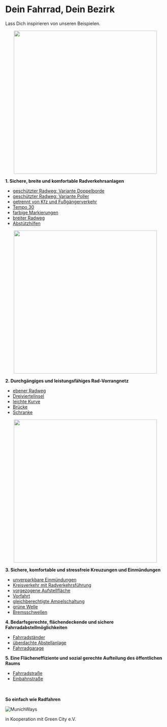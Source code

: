 # Dein Fahrrad, Dein Bezirk
Lass Dich inspirieren von unseren Beispielen.

<p align="center">
<img src="https://www.munichways.com/wp-content/uploads/2020/03/Infra-Beispiele.jpg" height="450">
</p>


**1. Sichere, breite und komfortable Radverkehrsanlagen**
* [geschützter Radweg: Variante Doppelborde](https://github.com/gari01234/Fahrradinfrastruktur-Elemente/wiki/gesch%C3%BCtzter-Radweg:-Variante-Doppelborde)
* [geschützter Radweg: Variante Poller](https://github.com/gari01234/Fahrradinfrastruktur-Elemente/wiki/gesch%C3%BCtzter-Radweg:-Variante-Poller)
* [getrennt von Kfz und Fußgängerverkehr](https://github.com/gari01234/Fahrradinfrastruktur-Elemente/wiki/getrennt-von-Kfz--und-Fu%C3%9Fg%C3%A4ngerverkehr)
* [Tempo 30](https://github.com/gari01234/Fahrradinfrastruktur-Elemente/wiki/Tempo-30)
* [farbige Markierungen](https://github.com/gari01234/Fahrradinfrastruktur-Elemente/wiki/farbige-Markierungen---durchgehend-eingef%C3%A4rbte-Oberfl%C3%A4che)
* [breiter Radweg](https://github.com/gari01234/Fahrradinfrastruktur-Elemente/wiki/breiter-Radweg)
* [Abstützhilfen](https://github.com/gari01234/Fahrradinfrastruktur-Elemente/wiki/Abst%C3%BCtzhilfen)


<p align="center">
<img src="https://www.munichways.com/wp-content/uploads/2020/02/Herzog-Heinrich-Stra%C3%9Fe_breiter-Gehweg-gr%C3%BCnefleche.jpg" height="450">
</p>

**2. Durchgängiges und leistungsfähiges Rad-Vorrangnetz**
* [ebener Radweg](https://github.com/gari01234/Fahrradinfrastruktur-Elemente/wiki/ebener-Radweg)
* [Dreiviertelinsel](https://github.com/gari01234/Fahrradinfrastruktur-Elemente/wiki/Dreiviertelinsel)
* [leichte Kurve](https://github.com/gari01234/Fahrradinfrastruktur-Elemente/wiki/leichte-Kurve)
* [Brücke](https://github.com/gari01234/Fahrradinfrastruktur-Elemente/wiki/Br%C3%BCcke)
* [Schranke](https://github.com/gari01234/Fahrradinfrastruktur-Elemente/wiki/Schranke)

<p align="center">
<img src="https://user-images.githubusercontent.com/50057640/75039525-297d9380-54b9-11ea-9fc2-1ea14b8e992f.jpg
" height="450">
</p>

**3. Sichere, komfortable und stressfreie Kreuzungen und Einmündungen**
* [unverparkbare Einmündungen](https://github.com/gari01234/Fahrradinfrastruktur-Elemente/wiki/unverparkbare-Einm%C3%BCndungen)
* [Kreisverkehr mit Radverkehrsführung](https://github.com/gari01234/Fahrradinfrastruktur-Elemente/wiki/Kreisverkehr-mit-Radverkehrsf%C3%BChrung)
* [vorgezogene Aufstellfläche](https://github.com/MunichWays/bike-infrastructure/wiki/vorgezogene-Aufstellfl%C3%A4che)
* [Vorfahrt](https://github.com/gari01234/Fahrradinfrastruktur-Elemente/wiki/Vorfahrt)
* [gleichberechtigte Ampelschaltung](https://github.com/gari01234/Fahrradinfrastruktur-Elemente/wiki/gleichberechtigte-Ampelschaltung)
* [grüne Welle](https://github.com/gari01234/Fahrradinfrastruktur-Elemente/wiki/gr%C3%BCne-Welle)
* [Bremsschwellen](https://github.com/gari01234/Fahrradinfrastruktur-Elemente/wiki/Bremsschwellen)


**4. Bedarfsgerechte, flächendeckende und sichere Fahrradabstellmöglichkeiten**
* [Fahrradständer](https://github.com/MunichWays/bike-infrastructure/wiki/Fahrradst%C3%A4nder)
* [überdachte Abstellanlage](https://github.com/MunichWays/bike-infrastructure/wiki/%C3%BCberdachte-Abstellanlage)
* [Fahrradgarage](https://github.com/MunichWays/bike-infrastructure/wiki/Fahrradgarage)

**5. Eine Flächeneffiziente und sozial gerechte Aufteilung des öffentlichen Raums**
* [Fahrradstraße](https://github.com/MunichWays/bike-infrastructure/wiki/Fahrradstra%C3%9Fe)
* [Einbahnstraße](https://github.com/MunichWays/bike-infrastructure/wiki/%C3%96ffnung-einer-Einbahnstra%C3%9Fe-f%C3%BCr-Fahrradfahrer)

<br><br>
**So einfach wie Radfahren**

![MunichWays](https://www.munichways.com/wp-content/uploads/2019/02/Logo_Munichways_150.jpg)

in Kooperation mit Green City e.V.
